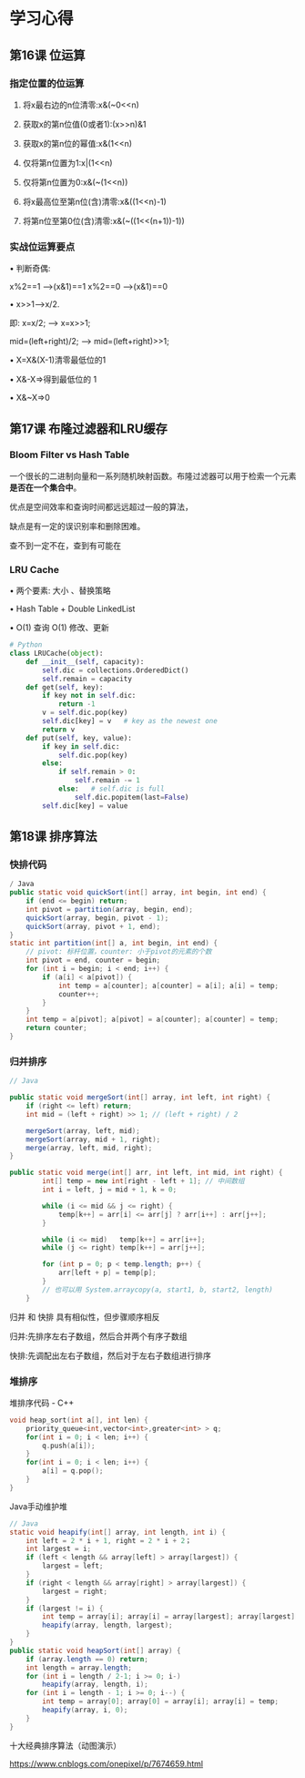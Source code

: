 # 学习心得

## 第16课 位运算

### 指定位置的位运算

1. 将x最右边的n位清零:x&(~0<<n)

2. 获取x的第n位值(0或者1):(x>>n)&1

3. 获取x的第n位的幂值:x&(1<<n)

4. 仅将第n位置为1:x|(1<<n)

5. 仅将第n位置为0:x&(~(1<<n))

6. 将x最高位至第n位(含)清零:x&((1<<n)-1)

7. 将第n位至第0位(含)清零:x&(~((1<<(n+1))-1))

### 实战位运算要点

• 判断奇偶:

x%2==1 —>(x&1)==1 x%2==0 —>(x&1)==0

• x>>1—>x/2.

即: x=x/2; —> x=x>>1;

mid=(left+right)/2; —> mid=(left+right)>>1;

• X=X&(X-1)清零最低位的1

• X&-X=>得到最低位的 1

• X&~X=>0

## 第17课 布隆过滤器和LRU缓存

### Bloom Filter vs Hash Table
一个很长的二进制向量和一系列随机映射函数。布隆过滤器可以用于检索一个元素**是否在一个集合中**。

优点是空间效率和查询时间都远远超过一般的算法，

缺点是有一定的误识别率和删除困难。

查不到一定不在，查到有可能在


### LRU Cache

• 两个要素: 大小 、替换策略

• Hash Table + Double LinkedList

• O(1) 查询 O(1) 修改、更新

```python
# Python 
class LRUCache(object): 
	def __init__(self, capacity): 
		self.dic = collections.OrderedDict() 
		self.remain = capacity
	def get(self, key): 
		if key not in self.dic: 
			return -1 
		v = self.dic.pop(key) 
		self.dic[key] = v   # key as the newest one 
		return v 
	def put(self, key, value): 
		if key in self.dic: 
			self.dic.pop(key) 
		else: 
			if self.remain > 0: 
				self.remain -= 1 
			else:   # self.dic is full
				self.dic.popitem(last=False) 
		self.dic[key] = value
```

## 第18课 排序算法

### 快排代码

```java
/ Java
public static void quickSort(int[] array, int begin, int end) {
    if (end <= begin) return;
    int pivot = partition(array, begin, end);
    quickSort(array, begin, pivot - 1);
    quickSort(array, pivot + 1, end);
}
static int partition(int[] a, int begin, int end) {
    // pivot: 标杆位置，counter: 小于pivot的元素的个数
    int pivot = end, counter = begin;
    for (int i = begin; i < end; i++) {
        if (a[i] < a[pivot]) {
            int temp = a[counter]; a[counter] = a[i]; a[i] = temp;
            counter++;
        }
    }
    int temp = a[pivot]; a[pivot] = a[counter]; a[counter] = temp;
    return counter;
}
```

### 归并排序
```java
// Java

public static void mergeSort(int[] array, int left, int right) {
    if (right <= left) return;
    int mid = (left + right) >> 1; // (left + right) / 2

    mergeSort(array, left, mid);
    mergeSort(array, mid + 1, right);
    merge(array, left, mid, right);
}

public static void merge(int[] arr, int left, int mid, int right) {
        int[] temp = new int[right - left + 1]; // 中间数组
        int i = left, j = mid + 1, k = 0;

        while (i <= mid && j <= right) {
            temp[k++] = arr[i] <= arr[j] ? arr[i++] : arr[j++];
        }

        while (i <= mid)   temp[k++] = arr[i++];
        while (j <= right) temp[k++] = arr[j++];

        for (int p = 0; p < temp.length; p++) {
            arr[left + p] = temp[p];
        }
        // 也可以用 System.arraycopy(a, start1, b, start2, length)
    }
```

归并 和 快排 具有相似性，但步骤顺序相反

归并:先排序左右子数组，然后合并两个有序子数组

快排:先调配出左右子数组，然后对于左右子数组进行排序

### 堆排序

堆排序代码 - C++
```c++
void heap_sort(int a[], int len) {
    priority_queue<int,vector<int>,greater<int> > q;
    for(int i = 0; i < len; i++) {
        q.push(a[i]);
	}
    for(int i = 0; i < len; i++) {
        a[i] = q.pop();
	} 
} 
```
Java手动维护堆

```java
// Java
static void heapify(int[] array, int length, int i) {
    int left = 2 * i + 1, right = 2 * i + 2；
    int largest = i;
    if (left < length && array[left] > array[largest]) {
        largest = left;
    }
    if (right < length && array[right] > array[largest]) {
        largest = right;
    }
    if (largest != i) {
        int temp = array[i]; array[i] = array[largest]; array[largest] = temp;
        heapify(array, length, largest);
    }
}
public static void heapSort(int[] array) {
    if (array.length == 0) return;
    int length = array.length;
    for (int i = length / 2-1; i >= 0; i-) 
        heapify(array, length, i);
    for (int i = length - 1; i >= 0; i--) {
        int temp = array[0]; array[0] = array[i]; array[i] = temp;
        heapify(array, i, 0);
    }
}
```
十大经典排序算法（动图演示）

https://www.cnblogs.com/onepixel/p/7674659.html